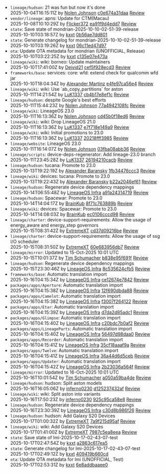- `lineage/hudson`: 21 was fun but now it&#x27;s done<br>
  2025-10-04T16:15:11Z by [Nolen Johnson](mailto:johnsonnolen@gmail.com) [c0e674a31daa](https://github.com/LineageOS/hudson/commit/c0e674a31daa)  [Review](https://review.lineageos.org/q/Iea8b38107a4128e9e8ddaa71541a0bd6a1b4fd9e)
- `vendor/lineage`: apns: Update for CTM(Macau)<br>
  2025-10-08T10:10:29Z by [Flicker372](mailto:flicker372@outlook.com) [ea91f9d4edd7](https://github.com/LineageOS/android_vendor_lineage/commit/ea91f9d4edd7)  [Review](https://review.lineageos.org/q/I72a1fad8742ac1f8007398f9c6920923c728c152)
- `state`: Save state of mondrian-2025-10-10-02-51-39-release<br>
  2025-10-10T03:18:57Z by [kxxt](mailto:rsworktech@outlook.com) [0b56ae7dd801](https://github.com/android-kxxt/state/commit/0b56ae7dd801) 
- `state`: Generate changelog for mondrian-2025-10-10-02-51-39-release<br>
  2025-10-10T03:19:26Z by [kxxt](mailto:rsworktech@outlook.com) [06c11ed47d97](https://github.com/android-kxxt/state/commit/06c11ed47d97) 
- `ota`: Update OTA metadata for mondrian (UNOFFICIAL, Release)<br>
  2025-10-10T03:22:25Z by [kxxt](mailto:rsworktech@outlook.com) [c135e07e473a](https://github.com/android-kxxt/ota/commit/c135e07e473a) 
- `lineage/wiki`: wiki: borneo: Update maintainers<br>
  2025-10-10T17:41:00Z by [Deivid21](mailto:david.parra.ignacio@gmail.com) [cef5f928ecd3](https://github.com/LineageOS/lineage_wiki/commit/cef5f928ecd3)  [Review](https://review.lineageos.org/q/Ieab0f37e90b74d251f3b3dafe712404b104b0402)
- `frameworks/base`: services: core: wfd: extend check for qualcomm wfd jar<br>
  2025-10-10T18:04:34Z by [Alexander Martinz](mailto:amartinz@shiftphones.com) [e4fe97ca56e4](https://github.com/LineageOS/android_frameworks_base/commit/e4fe97ca56e4)  [Review](https://review.lineageos.org/q/I78dff4bc649970e6c5608ae03f1789e30fc95c2f)
- `lineage/wiki`: wiki: Use &#x60;ab_copy_partitions&#x60; for aston<br>
  2025-10-11T14:21:54Z by [LuK1337](mailto:priv.luk@gmail.com) [cb4b17e8ef1c](https://github.com/LineageOS/lineage_wiki/commit/cb4b17e8ef1c)  [Review](https://review.lineageos.org/q/I361335f499efe366ee143162f30becf259b6e322)
- `lineage/hudson`: despite Google&#x27;s best efforts<br>
  2025-10-11T15:44:23Z by [Nolen Johnson](mailto:johnsonnolen@gmail.com) [77a4942108fc](https://github.com/LineageOS/hudson/commit/77a4942108fc)  [Review](https://review.lineageos.org/q/I9dea7e2d7f6ddc07ec789bb9018a88596887f08b)
- `lineage/wiki`: LineageOS 23.0<br>
  2025-10-11T16:13:36Z by [Nolen Johnson](mailto:johnsonnolen@gmail.com) [cd45b0f18ed6](https://github.com/LineageOS/lineage_wiki/commit/cd45b0f18ed6)  [Review](https://review.lineageos.org/q/I6a1498cc639c62396165d24fef4fb1b2539d3024)
- `lineage/wiki`: wiki: Drop LineageOS 21.0<br>
  2025-10-11T16:13:36Z by [LuK1337](mailto:priv.luk@gmail.com) [e7f718e149a9](https://github.com/LineageOS/lineage_wiki/commit/e7f718e149a9)  [Review](https://review.lineageos.org/q/I107a82a24808f8e70066e3c0cfa2f0e261b5d9ba)
- `lineage/wiki`: wiki: Initial promotions to 23.0<br>
  2025-10-11T16:13:36Z by [LuK1337](mailto:priv.luk@gmail.com) [20218fff3985](https://github.com/LineageOS/lineage_wiki/commit/20218fff3985)  [Review](https://review.lineageos.org/q/I7939bbf27de81c2adb85510e705c8c54458f6a41)
- `lineage/website`: LineageOS 23.0<br>
  2025-10-11T16:14:07Z by [Nolen Johnson](mailto:johnsonnolen@gmail.com) [03fba08abb36](https://github.com/LineageOS/www/commit/03fba08abb36)  [Review](https://review.lineageos.org/q/I8a60ee0b367c0b3fed959d21d219d9aed7c88c2b)
- `lineage/scripts`: device-deps-regenerator: Add lineage-23.0 branch<br>
  2025-10-11T23:45:28Z by [LuK1337](mailto:priv.luk@gmail.com) [26194210cacb](https://github.com/LineageOS/scripts/commit/26194210cacb)  [Review](https://review.lineageos.org/q/I59baf49158eabb678aab99626295b2d28a449010)
- `lineage/hudson`: tucana: Promote to 23.0<br>
  2025-10-13T19:22:19Z by [Alexander Baransky](mailto:sanyapilot496@gmail.com) [1fb34476ccc3](https://github.com/LineageOS/hudson/commit/1fb34476ccc3)  [Review](https://review.lineageos.org/q/I35f6cce7d64df405d3a526650c1f64417ab5bed6)
- `lineage/wiki`: devices: tucana: Promote to 23.0<br>
  2025-10-13T19:22:43Z by [Alexander Baransky](mailto:sanyapilot496@gmail.com) [b22a2046ef61](https://github.com/LineageOS/lineage_wiki/commit/b22a2046ef61)  [Review](https://review.lineageos.org/q/Ida3d5c45ad128d712f04ab71102fa57114174990)
- `lineage/hudson`: Regenerate device dependency mappings<br>
  2025-10-14T06:55:48Z by [LineageOS Infra](mailto:infra@lineageos.org) [a91a24314719](https://github.com/LineageOS/hudson/commit/a91a24314719)  [Review](https://review.lineageos.org/q/Ifd270cb9998bb5380343afa6939347f7afde06f2)
- `lineage/hudson`: Spacewar: Promote to 23.0<br>
  2025-10-14T14:04:17Z by [BrainKub](mailto:fyhtjnt@gmail.com) [8f71c763889b](https://github.com/LineageOS/hudson/commit/8f71c763889b)  [Review](https://review.lineageos.org/q/I419847721f1e0a3913d9acec123befc4df3fe960)
- `lineage/wiki`: devices: Spacewar: Promote to 23.0<br>
  2025-10-14T14:08:03Z by [BrainKub](mailto:fyhtjnt@gmail.com) [ec0106cccd98](https://github.com/LineageOS/lineage_wiki/commit/ec0106cccd98)  [Review](https://review.lineageos.org/q/Ic0edc38387ee7dc118a5b9257dde433ff2d8a7d4)
- `lineage/charter`: device-support-requirements: Allow the usage of energy_aware and energy_step governors<br>
  2025-10-15T08:31:42Z by [ExtremeXT](mailto:extremextdev@gmail.com) [cd37d09216be](https://github.com/LineageOS/charter/commit/cd37d09216be)  [Review](https://review.lineageos.org/q/Icf7a50bd8691262827ca75ca1c0131e5cd638c5b)
- `lineage/charter`: device-support-requirements: Allow the usage of ssg I/O scheduler<br>
  2025-10-15T08:31:50Z by [ExtremeXT](mailto:extremextdev@gmail.com) [60e683956db7](https://github.com/LineageOS/charter/commit/60e683956db7)  [Review](https://review.lineageos.org/q/Icb587b11dda3d9b4a8ff8d12cd92b8c365203e6f)
- `lineage/mirror`: Updated to 15-Oct-2025 10:01 UTC<br>
  2025-10-15T10:01:37Z by [Tim Schumacher](mailto:timschumi@gmx.de) [b838e95f691f](https://github.com/LineageOS/mirror/commit/b838e95f691f)  [Review](https://review.lineageos.org/q/I791383cbe05ef5fa743692c694575199d7d04742)
- `lineage/hudson`: Regenerate device dependency mappings<br>
  2025-10-15T23:30:46Z by [LineageOS Infra](mailto:infra@lineageos.org) [8c535624cfb5](https://github.com/LineageOS/hudson/commit/8c535624cfb5)  [Review](https://review.lineageos.org/q/Ie0573d8fead35cdf4d51c291a42e2601583942ad)
- `frameworks/base`: Automatic translation import<br>
  2025-10-16T04:15:34Z by [LineageOS Infra](mailto:infra@lineageos.org) [ce12674e7842](https://github.com/LineageOS/android_frameworks_base/commit/ce12674e7842)  [Review](https://review.lineageos.org/q/I75eed7e2b2fba1ecd8c0117d12b9ed780a6d48cd)
- `packages/apps/Aperture`: Automatic translation import<br>
  2025-10-16T04:15:38Z by [LineageOS Infra](mailto:infra@lineageos.org) [12f690dbda88](https://github.com/LineageOS/android_packages_apps_Aperture/commit/12f690dbda88)  [Review](https://review.lineageos.org/q/I86378a80928abf9a6006ced582cd3021de5a78d3)
- `packages/apps/Camelot`: Automatic translation import<br>
  2025-10-16T04:15:38Z by [LineageOS Infra](mailto:infra@lineageos.org) [f3007f264122](https://github.com/LineageOS/android_packages_apps_Camelot/commit/f3007f264122)  [Review](https://review.lineageos.org/q/Ib9674298dafb92f3ef7e75bd5f26b92915bb0c13)
- `packages/apps/Etar`: Automatic translation import<br>
  2025-10-16T04:15:39Z by [LineageOS Infra](mailto:infra@lineageos.org) [d7da2d85adc1](https://github.com/LineageOS/android_packages_apps_Etar/commit/d7da2d85adc1)  [Review](https://review.lineageos.org/q/I0bb7338b72dcbda33cf69e196c60c387c840194f)
- `packages/apps/Glimpse`: Automatic translation import<br>
  2025-10-16T04:15:40Z by [LineageOS Infra](mailto:infra@lineageos.org) [c20bdc7b0af2](https://github.com/LineageOS/android_packages_apps_Glimpse/commit/c20bdc7b0af2)  [Review](https://review.lineageos.org/q/Iaf85319f0b602eda9f77f6a2af0d88c5ee86dc37)
- `packages/apps/LineageParts`: Automatic translation import<br>
  2025-10-16T04:15:40Z by [LineageOS Infra](mailto:infra@lineageos.org) [56497d98daa0](https://github.com/LineageOS/android_packages_apps_LineageParts/commit/56497d98daa0)  [Review](https://review.lineageos.org/q/I1f0c40d2917c6316b6fb85b7c74ca0e03e4df2c5)
- `packages/apps/Recorder`: Automatic translation import<br>
  2025-10-16T04:15:41Z by [LineageOS Infra](mailto:infra@lineageos.org) [35cf18aaaf9a](https://github.com/LineageOS/android_packages_apps_Recorder/commit/35cf18aaaf9a)  [Review](https://review.lineageos.org/q/I18745adff3587a2ebbc0917c245b160d0d92ed9c)
- `packages/apps/Twelve`: Automatic translation import<br>
  2025-10-16T04:15:41Z by [LineageOS Infra](mailto:infra@lineageos.org) [36a44d6d5ceb](https://github.com/LineageOS/android_packages_apps_Twelve/commit/36a44d6d5ceb)  [Review](https://review.lineageos.org/q/I65fbc9cababbb07daeeea9eb5425a6dc9ae86de8)
- `packages/apps/Updater`: Automatic translation import<br>
  2025-10-16T04:15:42Z by [LineageOS Infra](mailto:infra@lineageos.org) [2b23036a564f](https://github.com/LineageOS/android_packages_apps_Updater/commit/2b23036a564f)  [Review](https://review.lineageos.org/q/I124dab5f25baee658a4f35a67857c0a087ba790f)
- `lineage/mirror`: Updated to 16-Oct-2025 10:01 UTC<br>
  2025-10-16T10:01:54Z by [Tim Schumacher](mailto:timschumi@gmx.de) [a050a59ba4de](https://github.com/LineageOS/mirror/commit/a050a59ba4de)  [Review](https://review.lineageos.org/q/Ib5e94a93a088125a23710071ce2cfa0411c2657f)
- `lineage/hudson`: hudson: Split aston models<br>
  2025-10-16T16:05:06Z by [inferno0230](mailto:mail@inferno0230.in) [d125237432af](https://github.com/LineageOS/hudson/commit/d125237432af)  [Review](https://review.lineageos.org/q/Ia3146adb4cbcb021318c4895a5170b9385695136)
- `lineage/wiki`: wiki: Split aston into variants<br>
  2025-10-16T17:50:23Z by [inferno0230](mailto:mail@inferno0230.in) [925c95ca58e8](https://github.com/LineageOS/lineage_wiki/commit/925c95ca58e8)  [Review](https://review.lineageos.org/q/I4cb9eea653d071e3167b0197a36af712aa5938fd)
- `lineage/hudson`: Regenerate device dependency mappings<br>
  2025-10-16T23:30:39Z by [LineageOS Infra](mailto:infra@lineageos.org) [c30d8b986f26](https://github.com/LineageOS/hudson/commit/c30d8b986f26)  [Review](https://review.lineageos.org/q/Ie316c6852ffc804913b557a40701dc9c5b35f469)
- `lineage/hudson`: hudson: Add Galaxy S20 Devices<br>
  2025-10-17T01:00:32Z by [ExtremeXT](mailto:extremextdev@gmail.com) [7a9f215d95af](https://github.com/LineageOS/hudson/commit/7a9f215d95af)  [Review](https://review.lineageos.org/q/If69db441309f82b13c621182e408df1daed063a4)
- `lineage/wiki`: wiki: Add Galaxy S20 Devices<br>
  2025-10-17T01:41:00Z by [ExtremeXT](mailto:extremextdev@gmail.com) [7987c5ea8eea](https://github.com/LineageOS/lineage_wiki/commit/7987c5ea8eea)  [Review](https://review.lineageos.org/q/Ie5863291b5b794b015f60523a9b2bf1455a84ce1)
- `state`: Save state of lmi-2025-10-17-02-43-07-test<br>
  2025-10-17T02:47:54Z by [kxxt](mailto:rsworktech@outlook.com) [a2863c617ea5](https://github.com/android-kxxt/state/commit/a2863c617ea5) 
- `state`: Generate changelog for lmi-2025-10-17-02-43-07-test<br>
  2025-10-17T02:49:12Z by [kxxt](mailto:rsworktech@outlook.com) [409419b660cd](https://github.com/android-kxxt/state/commit/409419b660cd) 
- `ota`: Update OTA metadata for lmi (UNOFFICIAL, Test)<br>
  2025-10-17T02:53:31Z by [kxxt](mailto:rsworktech@outlook.com) [6e8addbaaee0](https://github.com/android-kxxt/ota/commit/6e8addbaaee0) 
